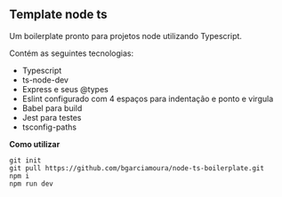 ## **Template node ts**

Um boilerplate pronto para projetos node utilizando Typescript.

Contém as seguintes tecnologias:

 - Typescript
 - ts-node-dev
 - Express e seus @types
 - Eslint configurado com 4 espaços para indentação e ponto e virgula
 - Babel para build
 - Jest para testes
 - tsconfig-paths

**Como utilizar**

    git init
    git pull https://github.com/bgarciamoura/node-ts-boilerplate.git
    npm i
    npm run dev
